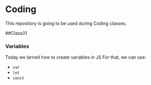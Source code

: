 # Coding
This repository is going to be used during Coding classes.

##Class01

### Variables

Today we larned how to create variables in JS
For that, we can use:

- `var`
- `let`
- `const`
